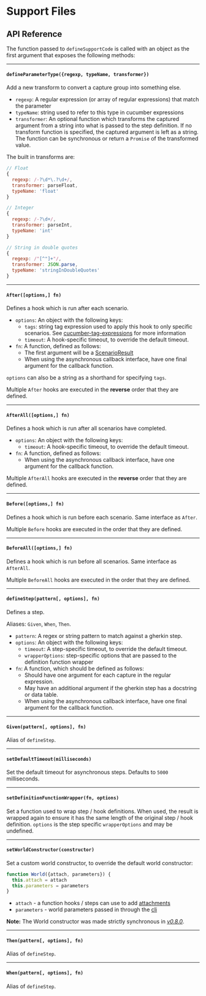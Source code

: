 # Support Files

## API Reference

The function passed to `defineSupportCode` is called with an object as the first argument that exposes the following methods:

---

#### `defineParameterType({regexp, typeName, transformer})`

Add a new transform to convert a capture group into something else.

* `regexp`: A regular expression (or array of regular expressions) that match the parameter
* `typeName`: string used to refer to this type in cucumber expressions
* `transformer`: An optional function which transforms the captured argument from a string into what is passed to the step definition.
  If no transform function is specified, the captured argument is left as a string.
  The function can be synchronous or return a `Promise` of the transformed value.

The built in transforms are:

```javascript
// Float
{
  regexp: /-?\d*\.?\d+/,
  transformer: parseFloat,
  typeName: 'float'
}

// Integer
{
  regexp: /-?\d+/,
  transformer: parseInt,
  typeName: 'int'
}

// String in double quotes
{
  regexp: /"[^"]+"/,
  transformer: JSON.parse,
  typeName: 'stringInDoubleQuotes'
}
```

---

#### `After([options,] fn)`

Defines a hook which is run after each scenario.

* `options`: An object with the following keys:
  * `tags`: string tag expression used to apply this hook to only specific scenarios. See [cucumber-tag-expressions](https://docs.cucumber.io/tag-expressions/) for more information
  * `timeout`: A hook-specific timeout, to override the default timeout.
* `fn`: A function, defined as follows:
  * The first argument will be a [ScenarioResult](/src/models/scenario_result.js)
  * When using the asynchronous callback interface, have one final argument for the callback function.

`options` can also be a string as a shorthand for specifying `tags`.

Multiple `After` hooks are executed in the **reverse** order that they are defined.

---

#### `AfterAll([options,] fn)`

Defines a hook which is run after all scenarios have completed.

* `options`: An object with the following keys:
  * `timeout`: A hook-specific timeout, to override the default timeout.
* `fn`: A function, defined as follows:
  * When using the asynchronous callback interface, have one argument for the callback function.

Multiple `AfterAll` hooks are executed in the **reverse** order that they are defined.

---

#### `Before([options,] fn)`

Defines a hook which is run before each scenario. Same interface as `After`.

Multiple `Before` hooks are executed in the order that they are defined.

---

#### `BeforeAll([options,] fn)`

Defines a hook which is run before all scenarios. Same interface as `AfterAll`.

Multiple `BeforeAll` hooks are executed in the order that they are defined.

---

#### `defineStep(pattern[, options], fn)`

Defines a step.

Aliases: `Given`, `When`, `Then`.

* `pattern`: A regex or string pattern to match against a gherkin step.
* `options`: An object with the following keys:
  - `timeout`: A step-specific timeout, to override the default timeout.
  - `wrapperOptions`: step-specific options that are passed to the definition function wrapper
* `fn`: A function, which should be defined as follows:
  - Should have one argument for each capture in the regular expression.
  - May have an additional argument if the gherkin step has a docstring or data table.
  - When using the asynchronous callback interface, have one final argument for the callback function.

---

#### `Given(pattern[, options], fn)`

Alias of `defineStep`.

---

#### `setDefaultTimeout(milliseconds)`

Set the default timeout for asynchronous steps. Defaults to `5000` milliseconds.

---

#### `setDefinitionFunctionWrapper(fn, options)`

Set a function used to wrap step / hook definitions. When used, the result is wrapped again to ensure it has the same length of the original step / hook definition. `options` is the step specific `wrapperOptions` and may be undefined.

---

#### `setWorldConstructor(constructor)`

Set a custom world constructor, to override the default world constructor:

```javascript
function World({attach, parameters}) {
  this.attach = attach
  this.parameters = parameters
}
```

* `attach` - a function hooks / steps can use to add [attachments](./attachments.md)
* `parameters` - world parameters passed in through the [cli](../cli.md#world-parameters)

**Note:** The World constructor was made strictly synchronous in *[v0.8.0](https://github.com/cucumber/cucumber-js/releases/tag/v0.8.0)*.

---

#### `Then(pattern[, options], fn)`

Alias of `defineStep`.

---

#### `When(pattern[, options], fn)`

Alias of `defineStep`.
